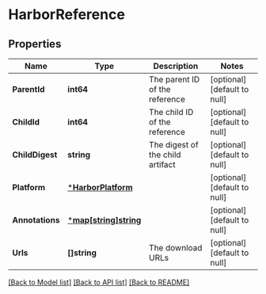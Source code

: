 # HarborReference

## Properties
Name | Type | Description | Notes
------------ | ------------- | ------------- | -------------
**ParentId** | **int64** | The parent ID of the reference | [optional] [default to null]
**ChildId** | **int64** | The child ID of the reference | [optional] [default to null]
**ChildDigest** | **string** | The digest of the child artifact | [optional] [default to null]
**Platform** | [***HarborPlatform**](Platform.md) |  | [optional] [default to null]
**Annotations** | [***map[string]string**](map.md) |  | [optional] [default to null]
**Urls** | **[]string** | The download URLs | [optional] [default to null]

[[Back to Model list]](../README.md#documentation-for-models) [[Back to API list]](../README.md#documentation-for-api-endpoints) [[Back to README]](../README.md)

